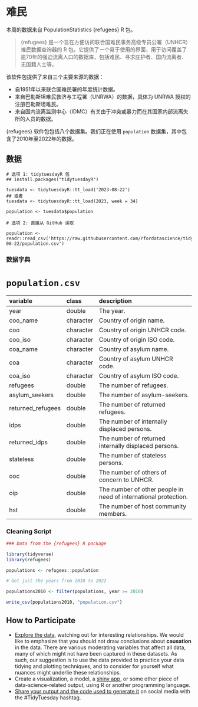 # 难民

本周的数据来自 PopulationStatistics {refugees} R 包。

> {refugees} 是一个旨在方便访问联合国难民事务高级专员公署（UNHCR）难民数据查询器的 R 包。它提供了一个易于使用的界面，用于访问覆盖了逾70年的强迫流离人口的数据库，包括难民、寻求庇护者、国内流离者、无国籍人士等。

该软件包提供了来自三个主要来源的数据：

- 自1951年以来联合国难民署的年度统计数据。
- 来自巴勒斯坦难民救济与工程署（UNRWA）的数据，具体为 UNRWA 授权的注册巴勒斯坦难民。
- 来自国内流离监测中心（IDMC）有关由于冲突或暴力而在其国家内部流离失所的人员的数据。

{refugees} 软件包包括八个数据集。我们正在使用 `population` 数据集，其中包含了2010年至2022年的数据。

## 数据

```{r}
# 选项 1: tidytuesdayR 包 
## install.packages("tidytuesdayR")

tuesdata <- tidytuesdayR::tt_load('2023-08-22')
## 或者
tuesdata <- tidytuesdayR::tt_load(2023, week = 34)

population <- tuesdata$population

# 选项 2: 直接从 GitHub 读取

population <- readr::read_csv('https://raw.githubusercontent.com/rfordatascience/tidytuesday/master/data/2023/2023-08-22/population.csv')
```

### 数据字典

# `population.csv`

|variable          |class     |description       |
|:-----------------|:---------|:-----------------|
|year              |double    |The year.              |
|coo_name          |character |Country of origin name.        |
|coo               |character |Country of origin UNHCR code.   |
|coo_iso           |character |Country of origin ISO code.  |
|coa_name          |character |Country of asylum name.    |
|coa               |character |Country of asylum UNHCR code.  |
|coa_iso           |character |Country of asylum ISO code.    |
|refugees          |double    |The number of refugees.   |
|asylum_seekers    |double    |The number of asylum-seekers.  |
|returned_refugees |double    |The number of returned refugees. |
|idps              |double    |The number of internally displaced persons.     |
|returned_idps     |double    |The number of returned internally displaced persons.  |
|stateless         |double    |The number of stateless persons.  |
|ooc               |double    |The number of others of concern to UNHCR.   |
|oip               |double    |The number of other people in need of international protection.     |
|hst               |double    |The number of host community members.     |


### Cleaning Script

``` r
### Data from the {refugees} R package

library(tidyverse)
library(refugees)

populations <- refugees::population

# Get just the years from 2010 to 2022

populations2010 <- filter(populations, year >= 2010)

write_csv(populations2010, "population.csv")
```

## How to Participate

- [Explore the data](https://r4ds.hadley.nz/), watching out for interesting relationships. We would like to emphasize that you should not draw conclusions about **causation** in the data. There are various moderating variables that affect all data, many of which might not have been captured in these datasets. As such, our suggestion is to use the data provided to practice your data tidying and plotting techniques, and to consider for yourself what nuances might underlie these relationships.
- Create a visualization, a model, a [shiny app](https://shiny.posit.co/), or some other piece of data-science-related output, using R or another programming language.
- [Share your output and the code used to generate it](../../../sharing.md) on social media with the #TidyTuesday hashtag.
